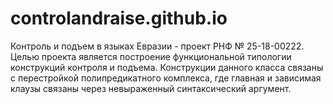 # controlandraise.github.io
Контроль и подъем в языках Евразии - проект РНФ № 25-18-00222. Целью проекта является построение функциональной типологии конструкций контроля и подъема. Конструкции данного класса связаны с перестройкой полипредикатного комплекса, где главная и зависимая клаузы связаны через невыраженный синтаксический аргумент.
